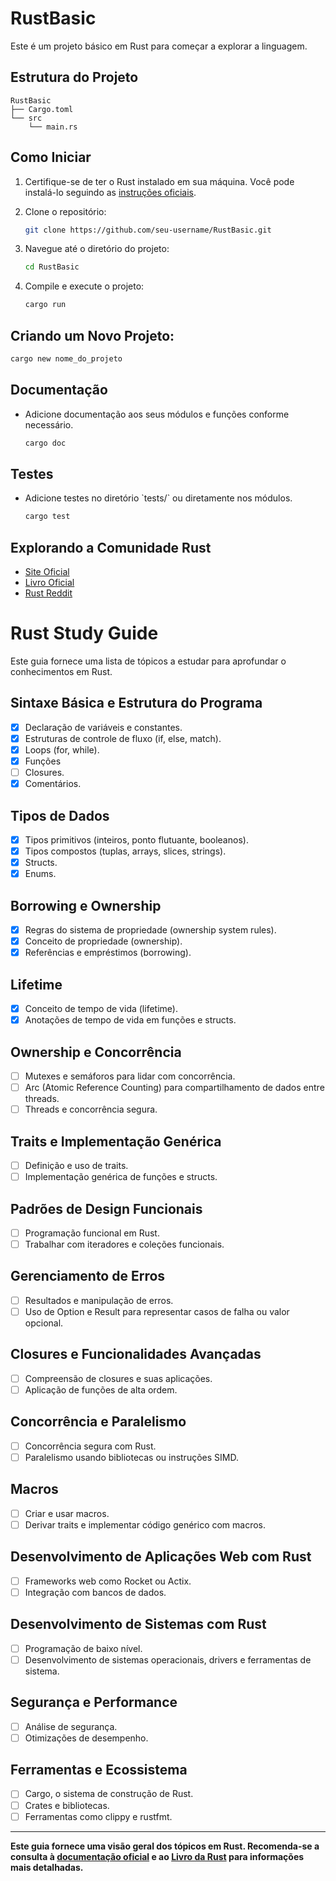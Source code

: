 # RustBasic

Este é um projeto básico em Rust para começar a explorar a linguagem.

## Estrutura do Projeto

```plaintext
RustBasic
├── Cargo.toml
└── src
    └── main.rs
```

## Como Iniciar

1. Certifique-se de ter o Rust instalado em sua máquina. Você pode instalá-lo seguindo as [instruções oficiais](https://www.rust-lang.org/tools/install).

2. Clone o repositório:

   ```bash
   git clone https://github.com/seu-username/RustBasic.git
   ```

3. Navegue até o diretório do projeto:

   ```bash
   cd RustBasic
   ```

4. Compile e execute o projeto:

   ```bash
   cargo run
   ```

##  Criando um Novo Projeto:
```bash
cargo new nome_do_projeto
```

## Documentação

- Adicione documentação aos seus módulos e funções conforme necessário.

   ```bash
   cargo doc
   ```

## Testes

- Adicione testes no diretório \`tests/\` ou diretamente nos módulos.

   ```bash
   cargo test
   ```



## Explorando a Comunidade Rust

- [Site Oficial](https://www.rust-lang.org/)
- [Livro Oficial](https://doc.rust-lang.org/book/)
- [Rust Reddit](https://www.reddit.com/r/rust/)

# Rust Study Guide

Este guia fornece uma lista de tópicos a estudar para aprofundar o conhecimentos em Rust.

## Sintaxe Básica e Estrutura do Programa

- [x] Declaração de variáveis e constantes.
- [x] Estruturas de controle de fluxo (if, else, match).
- [x] Loops (for, while).
- [x] Funções 
- [ ] Closures.
- [x] Comentários.

## Tipos de Dados

- [x] Tipos primitivos (inteiros, ponto flutuante, booleanos).
- [x] Tipos compostos (tuplas, arrays, slices, strings).
- [x] Structs.
- [x] Enums.

## Borrowing e Ownership

- [x] Regras do sistema de propriedade (ownership system rules).
- [x] Conceito de propriedade (ownership).
- [x] Referências e empréstimos (borrowing).

## Lifetime

- [x] Conceito de tempo de vida (lifetime).
- [x] Anotações de tempo de vida em funções e structs.

## Ownership e Concorrência

- [ ] Mutexes e semáforos para lidar com concorrência.
- [ ] Arc (Atomic Reference Counting) para compartilhamento de dados entre threads.
- [ ] Threads e concorrência segura.

## Traits e Implementação Genérica

- [ ] Definição e uso de traits.
- [ ] Implementação genérica de funções e structs.

## Padrões de Design Funcionais

- [ ] Programação funcional em Rust.
- [ ] Trabalhar com iteradores e coleções funcionais.

## Gerenciamento de Erros

- [ ] Resultados e manipulação de erros.
- [ ] Uso de Option e Result para representar casos de falha ou valor opcional.

## Closures e Funcionalidades Avançadas

- [ ] Compreensão de closures e suas aplicações.
- [ ] Aplicação de funções de alta ordem.

## Concorrência e Paralelismo

- [ ] Concorrência segura com Rust.
- [ ] Paralelismo usando bibliotecas ou instruções SIMD.

## Macros

- [ ] Criar e usar macros.
- [ ] Derivar traits e implementar código genérico com macros.

## Desenvolvimento de Aplicações Web com Rust

- [ ] Frameworks web como Rocket ou Actix.
- [ ] Integração com bancos de dados.

## Desenvolvimento de Sistemas com Rust

- [ ] Programação de baixo nível.
- [ ] Desenvolvimento de sistemas operacionais, drivers e ferramentas de sistema.

## Segurança e Performance

- [ ] Análise de segurança.
- [ ] Otimizações de desempenho.

## Ferramentas e Ecossistema

- [ ] Cargo, o sistema de construção de Rust.
- [ ] Crates e bibliotecas.
- [ ] Ferramentas como clippy e rustfmt.

---

**Este guia fornece uma visão geral dos tópicos em Rust. Recomenda-se a consulta à [documentação oficial](https://doc.rust-lang.org/) e ao [Livro da Rust](https://doc.rust-lang.org/book/) para informações mais detalhadas.**

